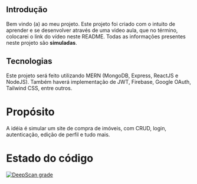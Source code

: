 ## Introdução

Bem vindo (a) ao meu projeto.
Este projeto foi criado com o intuito de aprender e se desenvolver através de uma video aula, que no término, colocarei o link do vídeo neste README.
Todas as informações presentes neste projeto são **simuladas**.

## Tecnologias

Este projeto será feito utilizando MERN (MongoDB, Express, ReactJS e NodeJS).
Também haverá implementação de JWT, Firebase, Google OAuth, Tailwind CSS, entre outros.

# Propósito

A idéia é simular um site de compra de imóveis, com CRUD, login, autenticação, edição de perfil e tudo mais.

# Estado do código

[![DeepScan grade](https://deepscan.io/api/teams/21905/projects/25641/branches/803967/badge/grade.svg)](https://deepscan.io/dashboard#view=project&tid=21905&pid=25641&bid=803967)
